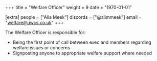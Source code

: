 +++
title = "Welfare Officer"
weight = 9
date = "1970-01-01"

[extra]
people = ["Alia Meek"]
discords = ["@alimmeek"]
email = "welfare@uwcs.co.uk"
+++

The Welfare Officer is responsible for:

- Being the first point of call between exec and members regarding welfare issues or concerns
- Signposting anyone to appropriate welfare support where needed